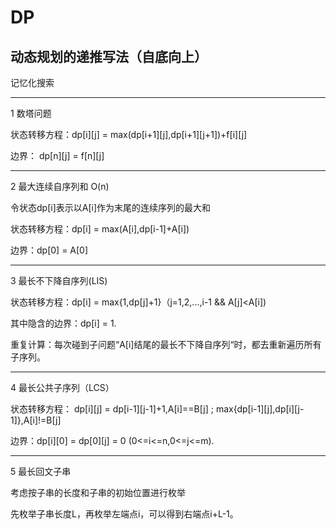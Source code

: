 # DP
## 动态规划的递推写法（自底向上）
记忆化搜索  
***
1 数塔问题   

状态转移方程：dp[i][j] = max(dp[i+1][j],dp[i+1][j+1])+f[i][j]  

边界： dp[n][j] = f[n][j]  
***
2 最大连续自序列和 O(n) 

令状态dp[i]表示以A[i]作为末尾的连续序列的最大和  

状态转移方程：dp[i] = max(A[i],dp[i-1]+A[i])  

边界：dp[0] = A[0]  
***
3 最长不下降自序列(LIS)  

状态转移方程：dp[i] = max{1,dp[j]+1}（j=1,2,...,i-1 && A[j]<A[i])  

其中隐含的边界：dp[i] = 1.   

重复计算：每次碰到子问题“A[i]结尾的最长不下降自序列“时，都去重新遍历所有子序列。  
***
4 最长公共子序列（LCS） 

状态转移方程： dp[i][j] = dp[i-1][j-1]+1,A[i]==B[j] ; max{dp[i-1][j],dp[i][j-1]},A[i]!=B[j]  

边界：dp[i][0] = dp[0][j] = 0 (0<=i<=n,0<=j<=m). 
***
5 最长回文子串  

考虑按子串的长度和子串的初始位置进行枚举  

先枚举子串长度L，再枚举左端点i，可以得到右端点i+L-1。



